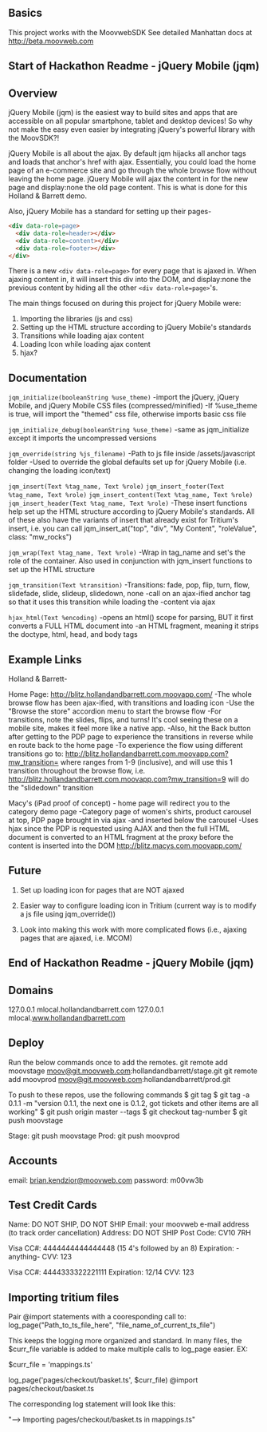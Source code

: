 ## Basics
This project works with the MoovwebSDK
See detailed Manhattan docs at http://beta.moovweb.com

## Start of Hackathon Readme - jQuery Mobile (jqm)

## Overview

jQuery Mobile (jqm) is the easiest way to build sites and apps that are accessible on all popular smartphone, tablet and desktop devices! So why not make the easy even easier by integrating jQuery's powerful library with the MoovSDK?!

jQuery Mobile is all about the ajax. By default jqm hijacks all anchor tags and loads that anchor's href with ajax. Essentially, you could load the home page of an e-commerce site and go through the whole browse flow without leaving the home page. jQuery Mobile will ajax the content in for the new page and display:none the old page content. This is what is done for this Holland & Barrett demo.

Also, jQuery Mobile has a standard for setting up their pages-
```html
<div data-role=page>
  <div data-role=header></div>
  <div data-role=content></div>
  <div data-role=footer></div>
</div>
```

There is a new `<div data-role=page>` for every page that is ajaxed in. When ajaxing content in, it will insert this div into the DOM, and display:none the previous content by hiding all the other `<div data-role=page>`'s.

The main things focused on during this project for jQuery Mobile were:
1) Importing the libraries (js and css)
2) Setting up the HTML structure according to jQuery Mobile's standards
3) Transitions while loading ajax content
4) Loading Icon while loading ajax content
5) hjax?

## Documentation

`jqm_initialize(booleanString %use_theme)`
-import the jQuery, jQuery Mobile, and jQuery Mobile CSS files (compressed/minified)
-If %use_theme is true, will import the "themed" css file, otherwise imports basic css file

`jqm_initialize_debug(booleanString %use_theme)`
-same as jqm_initialize except it imports the uncompressed versions

`jqm_override(string %js_filename)`
-Path to js file inside /assets/javascript folder
-Used to override the global defaults set up for jQuery Mobile (i.e. changing the loading icon/text)

`jqm_insert(Text %tag_name, Text %role)`
`jqm_insert_footer(Text %tag_name, Text %role)`
`jqm_insert_content(Text %tag_name, Text %role)`
`jqm_insert_header(Text %tag_name, Text %role)`
-These insert functions help set up the HTML structure according to jQuery Mobile's standards. All of these also have the variants of insert that already exist for Tritium's insert, i.e. you can call jqm_insert_at("top", "div", "My Content", "roleValue", class: "mw_rocks")

`jqm_wrap(Text %tag_name, Text %role)`
-Wrap in tag_name and set's the role of the container. Also used in conjunction with jqm_insert functions to set up the HTML structure

`jqm_transition(Text %transition)`
-Transitions: fade, pop, flip, turn, flow, slidefade, slide, slideup, slidedown, none
-call on an ajax-ified anchor tag so that it uses this transition while loading the
-content via ajax

`hjax_html(Text %encoding)`
-opens an html() scope for parsing, BUT it first converts a FULL HTML document into
-an HTML fragment, meaning it strips the doctype, html, head, and body tags


## Example Links

Holland & Barrett-

Home Page: http://blitz.hollandandbarrett.com.moovapp.com/
-The whole browse flow has been ajax-ified, with transitions and loading icon
-Use the "Browse the store" accordion menu to start the browse flow
-For transitions, note the slides, flips, and turns! It's cool seeing these on a mobile site,
makes it feel more like a native app.
-Also, hit the Back button after getting to the PDP page to experience the transitions in reverse
while en route back to the home page
-To experience the flow using different transitions go to: 
http://blitz.hollandandbarrett.com.moovapp.com?mw_transition=<transitionID>
  where <transitionID> ranges from 1-9 (inclusive), and will use this 1 transition throughout
  the browse flow, i.e. http://blitz.hollandandbarrett.com.moovapp.com?mw_transition=9
  will do the "slidedown" transition

Macy's (iPad proof of concept) - home page will redirect you to the category demo page
-Category page of women's shirts, product carousel at top, PDP page brought in via ajax
-and inserted below the carousel
-Uses hjax since the PDP is requested using AJAX and then the full HTML document is
converted to an HTML fragment at the proxy before the content is inserted into the DOM
http://blitz.macys.com.moovapp.com/


## Future

1) Set up loading icon for pages that are NOT ajaxed

2) Easier way to configure loading icon in Tritium (current way is to modify a js file using jqm_override())

3) Look into making this work with more complicated flows (i.e., ajaxing pages that are ajaxed, i.e. MCOM)

## End of Hackathon Readme - jQuery Mobile (jqm)

## Domains
  127.0.0.1 	mlocal.hollandandbarrett.com
  127.0.0.1 	mlocal.www.hollandandbarrett.com

## Deploy
Run the below commands once to add the remotes.
  git remote add moovstage moov@git.moovweb.com:hollandandbarrett/stage.git
  git remote add moovprod moov@git.moovweb.com:hollandandbarrett/prod.git

To push to these repos, use the following commands
  $ git tag 
  $ git tag -a 0.1.1 -m "version 0.1.1, the next one is 0.1.2, got tickets and other items are all working" 
  $ git push origin master --tags 
  $ git checkout tag-number 
  $ git push moovstage

  Stage: git push moovstage
	Prod: git push moovprod 

## Accounts
email: brian.kendzior@moovweb.com
password: m00vw3b

## Test Credit Cards
Name: DO NOT SHIP, DO NOT SHIP
Email: your moovweb e-mail address (to track order cancellation) 
Address: DO NOT SHIP
Post Code: CV10 7RH

Visa CC#: 4444444444444448 (15 4's followed by an 8)
Expiration: -anything-
CVV: 123

Visa CC#: 4444333322221111
Expiration: 12/14
CVV: 123

## Importing tritium files
Pair @import statements with a cooresponding call to:
log_page("Path_to_ts_file_here", "file_name_of_current_ts_file")

This keeps the logging more organized and standard. In many files, the $curr_file
variable is added to make multiple calls to log_page easier. EX:

$curr_file = 'mappings.ts'

log_page('pages/checkout/basket.ts', $curr_file)
@import pages/checkout/basket.ts

The corresponding log statement will look like this:

"--> Importing pages/checkout/basket.ts in mappings.ts"

